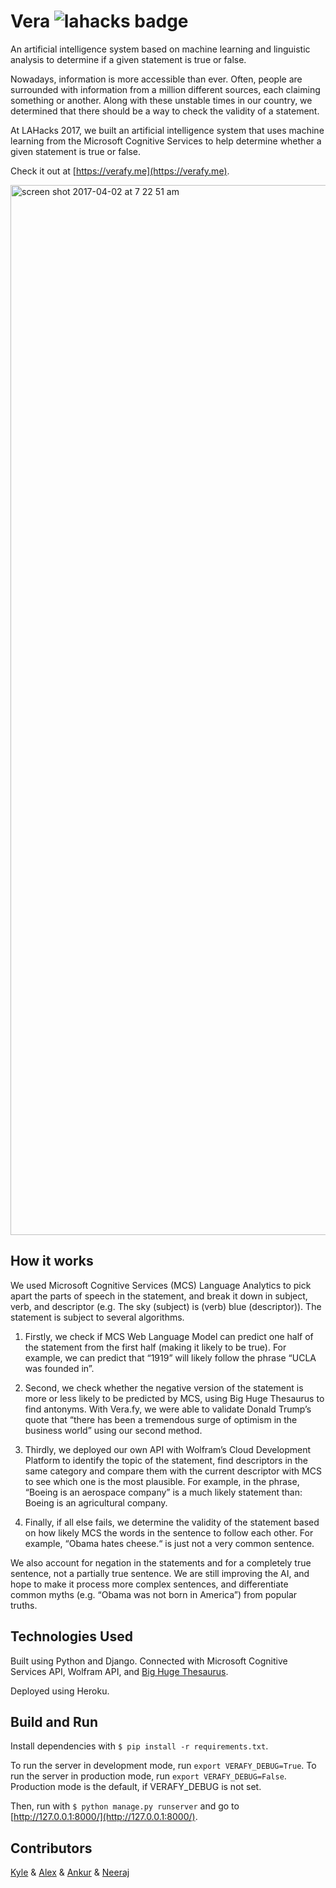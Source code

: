 # Vera ![lahacks badge](https://img.shields.io/badge/lahacks-rocks-ff69b4.svg)

An artificial intelligence system based on machine learning and linguistic analysis to determine if a given statement is true or false.

Nowadays, information is more accessible than ever. Often, people are surrounded with information from a million different sources, each claiming something or another. Along with these unstable times in our country, we determined that there should be a way to check the validity of a statement.

At LAHacks 2017, we built an artificial intelligence system that uses machine learning from the Microsoft Cognitive Services to help determine whether a given statement is true or false.

Check it out at [https://verafy.me](https://verafy.me).

<img width="1680" alt="screen shot 2017-04-02 at 7 22 51 am" src="https://cloud.githubusercontent.com/assets/7104017/24588013/47be8d7e-1775-11e7-995a-03c936cc7bc1.png">

## How it works

We used Microsoft Cognitive Services (MCS) Language Analytics to pick apart the parts of speech in the statement, and break it down in subject, verb, and descriptor (e.g. The sky (subject) is (verb) blue (descriptor)). The statement is subject to several algorithms. 

1. Firstly, we check if MCS Web Language Model can predict one half of the statement from the first half (making it likely to be true). For example, we can predict that “1919” will likely follow the phrase “UCLA was founded in”. 

2. Second, we check whether the negative version of the statement is more or less likely to be predicted by MCS, using Big Huge Thesaurus to find antonyms. With Vera.fy, we were able to validate Donald Trump’s quote that “there has been a tremendous surge of optimism in the business world” using our second method. 

3. Thirdly, we deployed our own API with Wolfram’s Cloud Development Platform to identify the topic of the statement, find descriptors in the same category and compare them with the current descriptor with MCS to see which one is the most plausible. For example, in the phrase, “Boeing is an aerospace company” is a much likely statement than: Boeing is an agricultural company. 

4. Finally, if all else fails, we determine the validity of the statement based on how likely MCS the words in the sentence to follow each other. For example, “Obama hates cheese.“ is just not a very common sentence.

We also account for negation in the statements and for a completely true sentence, not a partially true sentence.
We are still improving the AI, and hope to make it process more complex sentences, and differentiate common myths (e.g. “Obama was not born in America”) from popular truths.

## Technologies Used

Built using Python and Django. Connected with Microsoft Cognitive Services API, Wolfram API, and [Big Huge Thesaurus](https://words.bighugelabs.com/api.php).

Deployed using Heroku.

## Build and Run

Install dependencies with `$ pip install -r requirements.txt`.

To run the server in development mode, run `export VERAFY_DEBUG=True`. To run the server in production mode, run `export VERAFY_DEBUG=False`. Production mode is the default, if VERAFY_DEBUG is not set.

Then, run with `$ python manage.py runserver` and go to [http://127.0.0.1:8000/](http://127.0.0.1:8000/).

## Contributors

[Kyle](https://github.com/kdpatters) & [Alex](https://github.com/alexcdot) & [Ankur](https://github.com/ankurpapneja) & [Neeraj](https://github.com/n3a9)
